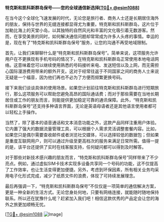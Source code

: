 **特克斯和凯科斯群岛保号——您的全球通信新选择[[TG💪+ @esim1088](https://t.me/s/esim1088)]**

在当今这个全球化飞速发展的时代，无论您是旅行者、商务人士还是长期居住海外的朋友，保持与世界的无缝连接都显得尤为重要。特克斯和凯科斯群岛，这片位于加勒比海上的天堂小岛，以其独特的自然风光和丰富的文化吸引着无数游客。然而，在享受美景的同时，如何解决通信问题却常常成为许多人头疼的事情。幸运的是，现在有了“特克斯和凯科斯群岛保号”服务，让您的沟通不再受地域限制。

首先，让我们来聊聊什么是“特克斯和凯科斯群岛保号”。简单来说，这项服务允许用户在不更换现有手机号码的情况下，在特克斯和凯科斯群岛正常使用本地电话网络。这意味着您可以继续使用熟悉的号码接听来电、发送短信以及上网，而无需担心国际漫游费用带来的额外开支。这对于经常往返于不同国家之间的商务人士来说无疑是一个福音，因为他们再也不必为了方便而频繁更换号码。

接下来我们谈谈具体的使用场景。如果您计划前往特克斯和凯科斯群岛进行短期旅行，那么这项服务可以帮助您避免高昂的国际通话费；而对于那些需要在当地长期居住或工作的朋友而言，则能提供更加稳定可靠的通讯保障。此外，“特克斯和凯科斯群岛保号”还支持多种语言界面，无论是英语母语者还是其他语言使用者都可以轻松上手操作。

当然了，除了基本的语音通话和文本消息功能之外，这款产品同样注重用户体验。它内置了强大的数据流量管理工具，可以根据个人需求灵活调整套餐内容。比如，如果您只是偶尔需要查收邮件或者浏览社交媒体，可以选择较低的数据包；但如果是重度互联网用户，则可以通过升级至更高档次的服务来满足日常所需。值得一提的是，该平台还提供了实时在线客服支持，任何疑问都可以得到及时解答。

对于那些对新技术感兴趣的朋友而言，“特克斯和凯科斯群岛保号”同样带来了不少亮点。例如，通过虚拟SIM卡技术实现多设备共享同一个号码的功能，这不仅提高了工作效率，也让生活变得更加便捷。另外，考虑到环保因素，所有相关业务均采用电子化形式完成，减少了纸质文件的浪费，体现了可持续发展理念。

最后再强调一下，“特克斯和凯科斯群岛保号”不仅仅是一项简单的通信解决方案，更是一种全新的生活方式。无论您身处何地，只要有网络连接，就能随时随地保持联系。所以还在犹豫什么呢？赶紧加入我们吧！相信这款优秀的产品定会让您的海外之旅更加顺畅无忧。

[[TG💪+ @esim1088](https://t.me/s/esim1088) ![Image](https://i.postimg.cc/4NQfJmqS/Snipaste-2025-05-13-00-14-12.png)]